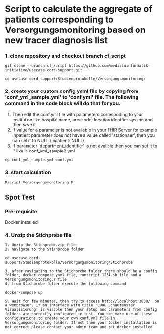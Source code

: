 # Script to calculate the aggregate of patients corresponding to Versorgungsmonitoring based on new tracer diagnosis list


### 1. clone repository and checkout branch cf_script

```
git clone --branch cf_script https://github.com/medizininformatik-initiative/usecase-cord-support.git

cd usecase-cord-support/Studienprotokolle/Versorgungsmonitoring/
```

### 2. create your custom config yaml file by copying from 'conf_yml_sample.yml' to 'conf.yml' file. The following command in the code block will do that for you.
   1. Then edit the conf.yml file with parameters correspoding to your Institution like hospital name, areacode, location identfier system and then save it <br>
  2. If value for a parameter is not available in your FHIR Server for example inpatient parameter does not have a value called 'stationaer', then you can set it to NULL (inpatient: NULL) <br>
  3. If parameter 'department_identifier' is not availble then you can set it to '' like in conf_yml_sample2.yml <br>
```
cp conf_yml_sample.yml conf.yml
```



### 3. start calculation
```
Rscript Versorgungsmonitoring.R
```

## Spot Test

### Pre-requisite
   Docker installed 

### 4. Unzip the Stichprobe file
    1. Unzip the Stichprobe.zip file
    2. navigate to the Stichprobe folder 
```
cd usecase-cord-support/Studienprotokolle/Versorgungsmonitoring/Stichprobe
``` 
    3. after navigating to the Stichprobe folder there should be a config folder, docker-compose.yaml file, runscript_1234.sh file and a Versorgungsmonitoring.r file 
    4. from Stichprobe folder execute the following command
```
docker-compose up
``` 
    5. Wait for few minutes, then try to access http://localhost:3838/  on a webbrowser. If an interface with title 'CORD Schaufenster Visualisierung' is visible then your setup and parameters from config folders are correctly configured in test. You can make use of these configurations to create your own conf.yml file in Versorgungsmonitoring folder. If not then your Docker installation is not correct please contact your admin team and get docker installed



